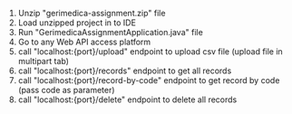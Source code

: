
1. Unzip "gerimedica-assignment.zip" file
2. Load unzipped project in to IDE
3. Run "GerimedicaAssignmentApplication.java" file
4. Go to any Web API access platform
5. call "localhost:{port}/upload" endpoint to upload csv file (upload file in multipart tab)
6. call "localhost:{port}/records" endpoint to get all records
7. call "localhost:{port}/record-by-code" endpoint to get record by code (pass code as parameter)
8. call "localhost:{port}/delete" endpoint to delete all records
